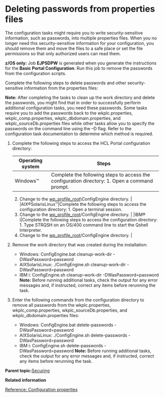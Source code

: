 # Deleting passwords from properties files 

The configuration tasks might require you to write security-sensitive information, such as passwords, into multiple properties files. When you no longer need this security-sensitive information for your configuration, you should remove them and move the files to a safe place or set the file permissions so that only authorized users can read them.

**z/OS only:** Job **EJPSDPW** is generated when you generate the instructions for the **Basic Portal Configuration**. Run this job to remove the passwords from the configuration scripts.

Complete the following steps to delete passwords and other security-sensitive information from the properties files:

**Note:** After completing the tasks to clean up the work directory and delete the passwords, you might find that in order to successfully perform additional configuration tasks, you need these passwords. Some tasks require you to add the passwords back to the wkplc.properties, wkplc\_comp.properties, wkplc\_dbdomain.properties, and wkplc\_sourceDb.properties files while other tasks allow you to specify the passwords on the command line using the –D flag. Refer to the configuration task documentation to determine which method is required.

1.  Complete the following steps to access the HCL Portal configuration directory:

    |Operating system|Steps|
    |----------------|-----|
    |Windows™|Complete the following steps to access the configuration directory:    1.  Open a command prompt.
    2.  Change to the [wp\_profile\_root](../reference/wpsdirstr.md#wp_profile_root)\\ConfigEngine directory.
|
    |AIX®SolarisLinux™|Complete the following steps to access the configuration directory:    1.  Open a terminal session.
    2.  Change to the [wp\_profile\_root](../reference/wpsdirstr.md#wp_profile_root)/ConfigEngine directory.
|
    |IBM® i|Complete the following steps to access the configuration directory:    1.  Type STRQSH on an OS/400 command line to start the Qshell Interpreter.
    2.  Change to the [wp\_profile\_root](../reference/wpsdirstr.md#wp_profile_root)/ConfigEngine directory.
|

2.  Remove the work directory that was created during the installation:

    -   Windows: ConfigEngine.bat cleanup-work-dir -DWasPassword=password
    -   AIXSolarisLinux: ./ConfigEngine.sh cleanup-work-dir -DWasPassword=password
    -   IBM i: ConfigEngine.sh cleanup-work-dir -DWasPassword=password
    **Note:** Before running additional tasks, check the output for any error messages and, if instructed, correct any items before rerunning the task.

3.  Enter the following commands from the configuration directory to remove all passwords from the wkplc.properties, wkplc\_comp.properties, wkplc\_sourceDb.properties, and wkplc\_dbdomain.properties files:

    -   Windows: ConfigEngine.bat delete-passwords -DWasPassword=password
    -   AIXSolarisLinux: ./ConfigEngine.sh delete-passwords -DWasPassword=password
    -   IBM i: ConfigEngine.sh delete-passwords -DWasPassword=password
    **Note:** Before running additional tasks, check the output for any error messages and, if instructed, correct any items before rerunning the task.


**Parent topic:**[Securing](../security/securing_wp.md)

**Related information**  


[Reference: Configuration properties ](../properties/properties.md)


